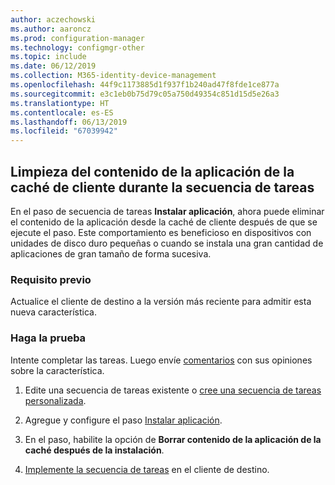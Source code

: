 ```yaml
---
author: aczechowski
ms.author: aaroncz
ms.prod: configuration-manager
ms.technology: configmgr-other
ms.topic: include
ms.date: 06/12/2019
ms.collection: M365-identity-device-management
ms.openlocfilehash: 44f9c1173885d1f937f1b240ad47f8fde1ce877a
ms.sourcegitcommit: e3c1eb0b75d79c05a750d49354c851d15d5e26a3
ms.translationtype: HT
ms.contentlocale: es-ES
ms.lasthandoff: 06/13/2019
ms.locfileid: "67039942"
---
```

## <a name="bkmk_tscache"></a> Limpieza del contenido de la aplicación de la caché de cliente durante la secuencia de tareas

<!--4485675-->

En el paso de secuencia de tareas **Instalar aplicación**, ahora puede eliminar el contenido de la aplicación desde la caché de cliente después de que se ejecute el paso. Este comportamiento es beneficioso en dispositivos con unidades de disco duro pequeñas o cuando se instala una gran cantidad de aplicaciones de gran tamaño de forma sucesiva.

### <a name="prerequisite"></a>Requisito previo

Actualice el cliente de destino a la versión más reciente para admitir esta nueva característica.

### <a name="try-it-out"></a>Haga la prueba

Intente completar las tareas. Luego envíe [comentarios](/sccm/core/understand/find-help#product-feedback) con sus opiniones sobre la característica.

1. Edite una secuencia de tareas existente o [cree una secuencia de tareas personalizada](/sccm/osd/deploy-use/create-a-custom-task-sequence).

1. Agregue y configure el paso [Instalar aplicación](/sccm/osd/understand/task-sequence-steps#BKMK_InstallApplication).

1. En el paso, habilite la opción de **Borrar contenido de la aplicación de la caché después de la instalación**.

1. [Implemente la secuencia de tareas](/sccm/osd/deploy-use/deploy-a-task-sequence) en el cliente de destino.

